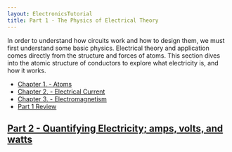 ```yaml
---
layout: ElectronicsTutorial
title: Part 1 - The Physics of Electrical Theory
---
```


In order to understand how circuits work and how to design them, we must first understand some basic physics. Electrical theory and application comes directly from the structure and forces of atoms. This section dives into the atomic structure of conductors to explore 
what electricity is, and how it works.

* [Chapter 1. - Atoms](Atoms)
* [Chapter 2. - Electrical Current](Electrical_Current)
* [Chapter 3. - Electromagnetism](Electromagnetism)
* [Part 1 Review](Review)

## [Part 2 - Quantifying Electricity; amps, volts, and watts](../Part2/)  

<!-- 

# NOTES

 * Electrons orbit the Nucleus in incredibly complex patterns, but at any given time tend to be at a particular distance away from the nucleus. That distance is a predictable distance and is called a shell.
    * this is key to how work is done with electricity

-->




